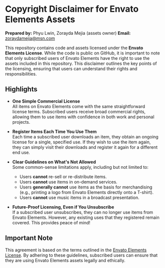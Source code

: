 # Copyright Disclaimer for Envato Elements Assets

**Prepared by:** Phyu Lwin, Zorayda Mejia (assets owner) 
**Email:** zoraydamejia@msn.com

This repository contains code and assets licensed under the **Envato Elements License**. While the code is public on GitHub, it is important to note that only subscribed users of Envato Elements have the right to use the assets included in this repository. This disclaimer outlines the key points of the licensing, ensuring that users can understand their rights and responsibilities.

## Highlights

- **One Simple Commercial License**  
  All items on Envato Elements come with the same straightforward license terms. Subscribed users receive broad commercial rights, allowing them to use items with confidence in both work and personal projects.

- **Register Items Each Time You Use Them**  
  Each time a subscribed user downloads an item, they obtain an ongoing license for a single, specified use. If they wish to use the item again, they can simply visit their downloads and register it again for a different end use.

- **Clear Guidelines on What's Not Allowed**  
  Some common-sense limitations apply, including but not limited to:
  - Users **cannot** re-sell or re-distribute items.
  - Users **cannot** use items in on-demand services.
  - Users **generally cannot** use items as the basis for merchandising (e.g., printing a logo from Envato Elements directly onto a T-shirt).
  - Users **cannot** use music items in a broadcast presentation.

- **Future-Proof Licensing, Even if You Unsubscribe**  
  If a subscribed user unsubscribes, they can no longer use items from Envato Elements. However, any existing uses that they registered remain covered. This provides peace of mind!

## Important Note
This agreement is based on the terms outlined in the [Envato Elements License](https://elements.envato.com/license-terms). By adhering to these guidelines, subscribed users can ensure that they are using Envato Elements assets legally and ethically.
